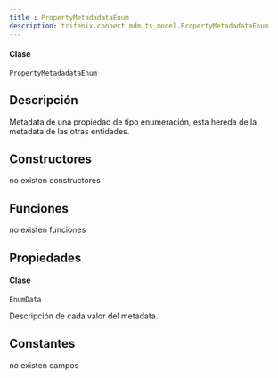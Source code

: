 ```yaml
---
title : PropertyMetadadataEnum
description: trifenix.connect.mdm.ts_model.PropertyMetadadataEnum
---
```




<CodeBlock slots = 'heading, code' repeat = '1' languages = 'C#' />

#### Clase
```
PropertyMetadadataEnum
```

## Descripción
Metadata de una propiedad de tipo enumeración,
esta hereda de la metadata de las otras entidades.
## Constructores

no existen constructores


## Funciones

no existen funciones

## Propiedades

<CodeBlock slots = 'heading, code' repeat = '1' languages = 'C#' />

#### Clase
```
EnumData
```

Descripción de cada valor del metadata.
## Constantes
no existen campos

